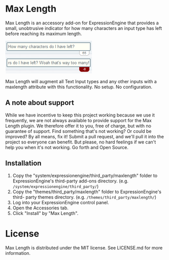 # Max Length

Max Length is an accessory add-on for ExpressionEngine that provides a small,
unobtrusive indicator for how many characters an input type has left before
reaching its maximum length.

![Indicator examples][img]

Max Length will augment all Text Input types and any other inputs with a
maxlength attribute with this functionality. No setup. No configuration.

## A note about support

While we have incentive to keep this project working because we use it
frequently, we are not always available to provide support for the Max Length
plugin. We therefore offer it to you, free of charge, but with no guarantee of
support. Find something that's not working? Or could be improved? By all
means, fix it! Submit a pull request, and we'll pull it into the project so
everyone can benefit. But please, no hard feelings if we can't help you when
it's not working. Go forth and Open Source.

## Installation

1. Copy the "system/expressionengine/third_party/maxlength" folder to
ExpressionEngine's third-party add-ons directory. (e.g.
`/system/expressionengine/third_party/`)
2. Copy the "themes/third_party/maxlength" folder to ExpressionEngine's third-
party themes directory. (e.g. `/themes/third_party/maxlength/`)
3. Log into your ExpressionEngine control panel.
4. Open the Accessories tab.
5. Click "Install" by "Max Length".

# License

Max Length is distributed under the MIT license. See LICENSE.md for more
information.

[img]: indicator-examples.png
